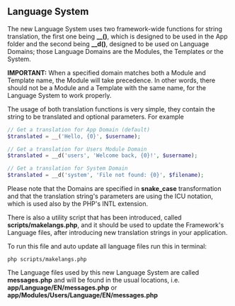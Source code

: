 ## Language System

The new Language System uses two framework-wide functions for string translation, the first one being **__()**, which is designed to be used in the App folder and the second being **__d()**, designed to be used on Language Domains; those Language Domains are the Modules, the Templates or the System.

**IMPORTANT:** When a specified domain matches both a Module and Template name, the Module will take precedence. In other words, there should not be a Module and a Template with the same name, for the Language System to work properly.

The usage of both translation functions is very simple, they contain the string to be translated and optional parameters. For example 

```php
// Get a translation for App Domain (default)
$translated = __('Hello, {0}', $username);

// Get a translation for Users Module Domain
$translated = __d('users', 'Welcome back, {0}!', $username);

// Get a translation for System Domain
$translated = __d('system', 'File not found: {0}', $filename);
```

Please note that the Domains are specified in **snake_case** transformation and that the translation string's parameters are using the ICU notation, which is used also by the PHP's INTL extension.

There is also a utility script that has been introduced, called **scripts/makelangs.php**, and it should be used to update the Framework's Language files, after introducing new translation strings in your application.

To run this file and auto update all language files run this in terminal:

```
php scripts/makelangs.php
```

The Language files used by this new Language System are called **messages.php** and will be found in the usual locations, i.e. **app/Language/EN/messages.php** or **app/Modules/Users/Language/EN/messages.php**
